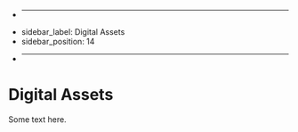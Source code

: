 + ---
+ sidebar_label: Digital Assets
+ sidebar_position: 14
+ ---

# Digital Assets

Some text here.